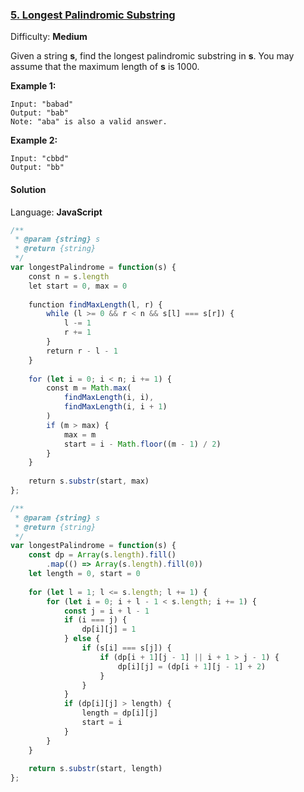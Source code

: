 ### [5\. Longest Palindromic Substring](https://leetcode.com/problems/longest-palindromic-substring/)

Difficulty: **Medium**


Given a string **s**, find the longest palindromic substring in **s**. You may assume that the maximum length of **s** is 1000.

**Example 1:**

```
Input: "babad"
Output: "bab"
Note: "aba" is also a valid answer.
```

**Example 2:**

```
Input: "cbbd"
Output: "bb"
```


#### Solution

Language: **JavaScript**

```javascript
/**
 * @param {string} s
 * @return {string}
 */
var longestPalindrome = function(s) {
    const n = s.length
    let start = 0, max = 0
    
    function findMaxLength(l, r) {
        while (l >= 0 && r < n && s[l] === s[r]) {
            l -= 1
            r += 1
        }
        return r - l - 1
    }
    
    for (let i = 0; i < n; i += 1) {
        const m = Math.max(
            findMaxLength(i, i),
            findMaxLength(i, i + 1)
        )
        if (m > max) {
            max = m
            start = i - Math.floor((m - 1) / 2)
        }
    }
    
    return s.substr(start, max)
};
```

```javascript
/**
 * @param {string} s
 * @return {string}
 */
var longestPalindrome = function(s) {
    const dp = Array(s.length).fill()
        .map(() => Array(s.length).fill(0))
    let length = 0, start = 0
    
    for (let l = 1; l <= s.length; l += 1) {
        for (let i = 0; i + l - 1 < s.length; i += 1) {
            const j = i + l - 1
            if (i === j) {
                dp[i][j] = 1
            } else {
                if (s[i] === s[j]) {
                    if (dp[i + 1][j - 1] || i + 1 > j - 1) {
                        dp[i][j] = (dp[i + 1][j - 1] + 2)
                    }
                }
            }
            if (dp[i][j] > length) {
                length = dp[i][j]
                start = i
            }
        }
    }
    
    return s.substr(start, length)
};
```